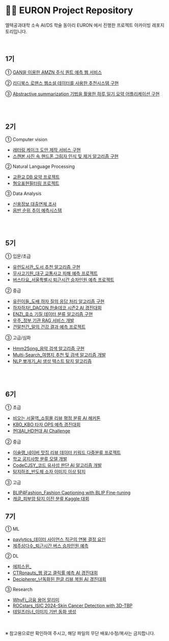 # 🏃‍♀️ EURON Project Repository 

엘텍공과대학 소속 AI/DS 학술 동아리 EURON 에서 진행한 프로젝트 아카이빙 레포지토리입니다.   

<br/> 

## 1기 

① [GAN을 이용한 AMZN 주식 퀀트 예측 웹 서비스](https://github.com/Ewha-Euron/1st_QUEENT)

② [리디북스 로맨스 웹소설 데이터를 사용한 추천시스템 구현](https://github.com/Ewha-Euron/1th_D.A.SISTERS)

③ [Abstractive summarization 기법을 활용한 하루 일기 요약 어플리케이션 구현](https://github.com/Ewha-Euron/1th_Adobby_SpringBoot)



<br/><br/> 


## 2기 

① Computer vision 

* [레터링 케이크 도안 제작 서비스 구현](https://github.com/Ewha-Euron/EURON-PROJECT-/blob/b1249cdd025ee587ade49ab6e566dd7c69461da7/2%EA%B8%B0/%5BCV%5D%20%EB%A0%88%ED%84%B0%EB%A7%81%20%EC%BC%80%EC%9D%B4%ED%81%AC%20%EB%8F%84%EC%95%88%20%EC%A0%9C%EC%9E%91%20%EC%84%9C%EB%B9%84%EC%8A%A4.pdf)
* [스캔본 사진 속 핸드폰 그림자 인식 및 제거 알고리즘 구현](https://github.com/Ewha-Euron/EURON-PROJECT-/blob/b1249cdd025ee587ade49ab6e566dd7c69461da7/2%EA%B8%B0/%5BCV%5D%20%EC%8A%A4%EC%BA%94%EB%B3%B8%20%EC%82%AC%EC%A7%84%20%EC%86%8D%20%ED%95%B8%EB%93%9C%ED%8F%B0%20%EA%B7%B8%EB%A6%BC%EC%9E%90%20%EC%9D%B8%EC%8B%9D%20%EB%B0%8F%20%EC%A0%9C%EA%B1%B0%20%EC%95%8C%EA%B3%A0%EB%A6%AC%EC%A6%98.pdf)

② Natural Language Processing
* [교환교 DB 요약 프로젝트](https://github.com/Ewha-Euron/EURON-PROJECT-/blob/b1249cdd025ee587ade49ab6e566dd7c69461da7/2%EA%B8%B0/%5BNLP%5D%20%EA%B5%90%ED%99%98%EA%B5%90%20DB%20%EA%B8%B0%EB%B0%98%20%ED%85%8D%EC%8A%A4%ED%8A%B8%20%EC%9A%94%EC%95%BD.pdf)
* [혐오표현필터링 프로젝트](https://github.com/Ewha-Euron/EURON-PROJECT-/blob/b1249cdd025ee587ade49ab6e566dd7c69461da7/2%EA%B8%B0/%5BNLP%5D%20%ED%98%90%EC%98%A4%ED%91%9C%ED%98%84%20%ED%95%84%ED%84%B0%EB%A7%81%20%ED%94%84%EB%A1%9C%EC%A0%9D%ED%8A%B8.pdf)

③ Data Analysis 
* [신용정보 대출연체 조사](https://github.com/Ewha-Euron/EURON-PROJECT-/blob/b1249cdd025ee587ade49ab6e566dd7c69461da7/2%EA%B8%B0/%5BDA%5D%20%EA%B0%9C%EC%9D%B8%EC%8B%A0%EC%9A%A9%EC%A0%95%EB%B3%B4%EB%A1%9C%20%EB%8C%80%EC%B6%9C_%EC%97%B0%EC%B2%B4%20%EC%A1%B0%EC%82%AC.pdf)
* [음반 순위 추이 예측시스템](https://github.com/Ewha-Euron/EURON-PROJECT-/blob/d636984a259e1865fa64edfbecb6ceb973e089bc/2%EA%B8%B0/%5BDA%5D%20%EC%9D%8C%EB%B0%98%20%EC%88%9C%EC%9C%84%20%EC%B6%94%EC%9D%B4%20%EC%98%88%EC%B8%A1%EC%8B%9C%EC%8A%A4%ED%85%9C.pdf)


<br/><br/> 

## 5기
① 입문/초급
* [유런도서관_도서 추천 알고리즘 구현](https://github.com/Ewha-Euron/EURON-PROJECT-/blob/master/5%EA%B8%B0/%5B%EC%9E%85%EB%AC%B8%EC%B4%88%EA%B8%89%5D%20%EC%9C%A0%EB%9F%B0%EB%8F%84%EC%84%9C%EA%B4%80.pdf)
* [무사고기원_대구 교통사고 피해 예측 프로젝트](https://github.com/Ewha-Euron/EURON-PROJECT-/blob/master/5%EA%B8%B0/%5B%EC%9E%85%EB%AC%B8%EC%B4%88%EA%B8%89%5D%20%EB%AC%B4%EC%82%AC%EA%B3%A0%EA%B8%B0%EC%9B%90.pdf)
* [버스타요_서울특별시 퇴근시간 승차인원 예측 프로젝트](https://github.com/Ewha-Euron/EURON-PROJECT-/blob/master/5%EA%B8%B0/%5B%EC%9E%85%EB%AC%B8%EC%B4%88%EA%B8%89%5D%20%EB%B2%84%EC%8A%A4%ED%83%80%EC%9A%94.pdf)

② 중급
* [유린이들_도배 하자 질의 응답 처리 알고리즘 구현](https://github.com/Ewha-Euron/EURON-PROJECT-/blob/master/5%EA%B8%B0/%5B%EC%A4%91%EA%B8%89%5D%20%EC%9C%A0%EB%A6%B0%EC%9D%B4%EB%93%A4.pdf)
* [하자하자!_DACON 한솔데코 시즌2 AI 경진대회](https://github.com/Ewha-Euron/EURON-PROJECT-/blob/master/5%EA%B8%B0/%5B%EC%A4%91%EA%B8%89%5D%20%ED%95%98%EC%9E%90%ED%95%98%EC%9E%90!.pdf)
* [ENZI_효소 기질 데이터 분류 알고리즘 구현](https://github.com/Ewha-Euron/EURON-PROJECT-/blob/master/5%EA%B8%B0/%5B%EC%A4%91%EA%B8%89%5D%20ENZI.pdf)
* [우주_정부 기관 RAG 서비스 개발](https://github.com/Ewha-Euron/EURON-PROJECT-/blob/master/5%EA%B8%B0/%5B%EC%A4%91%EA%B8%89%5D%20%EC%9A%B0%EC%A3%BC.pdf)
* [건말천간_말의 건강 결과 예측 프로젝트](https://github.com/Ewha-Euron/EURON-PROJECT-/blob/master/5%EA%B8%B0/%5B%EC%A4%91%EA%B8%89%5D%20%EA%B1%B4%EB%A7%90%EC%B2%9C%EA%B0%84.pdf)

③ 고급/심화
* [Hmm2Song_음악 검색 알고리즘 구현](https://github.com/Ewha-Euron/EURON-PROJECT-/blob/master/5%EA%B8%B0/%5B%EA%B3%A0%EA%B8%89%EC%8B%AC%ED%99%94%5D%20Hmm2Song.pdf)
* [Multi-Search_여행지 추천 및 검색 알고리즘 개발](https://github.com/Ewha-Euron/EURON-PROJECT-/blob/master/5%EA%B8%B0/%5B%EA%B3%A0%EA%B8%89%EC%8B%AC%ED%99%94%5D%20Multi-Search.pdf)
* [NLP 뽀개기_AI 생성 텍스트 탐지 알고리즘](https://github.com/Ewha-Euron/EURON-PROJECT-/blob/master/5%EA%B8%B0/%5B%EA%B3%A0%EA%B8%89%EC%8B%AC%ED%99%94%5D%20NLP%EB%BD%80%EA%B0%9C%EA%B8%B0.pdf)


<br/><br/> 

## 6기
① 초급
* [비오는 서울역_쇼핑몰 리뷰 평점 분류 AI 해커톤](https://github.com/Ewha-Euron/EURON-PROJECT-/blob/master/6%EA%B8%B0/%5B%EC%B4%88%EA%B8%89%5D%20%EB%B9%84%EC%98%A4%EB%8A%94%20%EC%84%9C%EC%9A%B8%EC%97%AD.pdf)
* [KBO_KBO 타자 OPS 예측 경진대회](https://github.com/Ewha-Euron/EURON-PROJECT-/blob/master/6%EA%B8%B0/%5B%EC%B4%88%EA%B8%89%5D%20KBO.pdf)
* [현대AI_HD현대 AI Challenge](https://github.com/Ewha-Euron/EURON-PROJECT-/blob/master/6%EA%B8%B0/%5B%EC%B4%88%EA%B8%89%5D%20%ED%98%84%EB%8C%80AI.pdf)

② 중급
* [이슐랭_네이버 맛집 리뷰 데이터 키워드 다중분류 프로젝트](https://github.com/Ewha-Euron/EURON-PROJECT-/blob/master/6%EA%B8%B0/%5B%EC%A4%91%EA%B8%89%5D%20%EC%9D%B4%EC%8A%90%EB%9E%AD.pdf)
* [학교 공지사항 분류 모델 개발](https://github.com/Ewha-Euron/EURON-PROJECT-/blob/master/6%EA%B8%B0/%5B%EC%A4%91%EA%B8%89%5D%20%ED%95%99%EA%B5%90.pdf)
* [CodeCJSY_코드 유사성 판단 AI 알고리즘 개발](https://github.com/Ewha-Euron/EURON-PROJECT-/blob/master/6%EA%B8%B0/%5B%EC%A4%91%EA%B8%89%5D%20CodeCJSY.pdf)
* [탐지하조_반도체 소자 이미지 이상 탐지](https://github.com/Ewha-Euron/EURON-PROJECT-/blob/master/6%EA%B8%B0/%5B%EC%A4%91%EA%B8%89%5D%20%ED%83%90%EC%A7%80%ED%95%98%EC%A1%B0.pdf)

③ 고급
* [BLIP4Fashion_Fashion Captioning with BLIP Fine-tuning](https://github.com/Ewha-Euron/EURON-PROJECT-/blob/master/6%EA%B8%B0/%5B%EA%B3%A0%EA%B8%89%5D%20BLIP4Fashion.pdf)
* [캐글_피부암 탐지 이진 분류 Kaggle 대회](https://github.com/Ewha-Euron/EURON-PROJECT-/blob/master/6%EA%B8%B0/%5B%EA%B3%A0%EA%B8%89%5D%20%EC%BA%90%EA%B8%80.pdf)

## 7기
① ML
* [paylytics_데이터 사이언스 직군의 연봉 결정 요인](https://github.com/Ewha-Euron/EURON-PROJECT-/blob/master/7%E1%84%80%E1%85%B5/%5BML%5D%20paylytics_%E1%84%83%E1%85%A6%E1%84%8B%E1%85%B5%E1%84%90%E1%85%A5%20%E1%84%89%E1%85%A1%E1%84%8B%E1%85%B5%E1%84%8B%E1%85%A5%E1%86%AB%E1%84%89%E1%85%B3%20%E1%84%8C%E1%85%B5%E1%86%A8%E1%84%80%E1%85%AE%E1%86%AB%E1%84%8B%E1%85%B4%20%E1%84%8B%E1%85%A7%E1%86%AB%E1%84%87%E1%85%A9%E1%86%BC%20%E1%84%80%E1%85%A7%E1%86%AF%E1%84%8C%E1%85%A5%E1%86%BC%20%E1%84%8B%E1%85%AD%E1%84%8B%E1%85%B5%E1%86%AB.pdf)
* [제주삼다수_퇴근시간 버스 승차인원 예측](https://github.com/Ewha-Euron/EURON-PROJECT-/blob/master/7%E1%84%80%E1%85%B5/%5BML%5D%20%E1%84%8C%E1%85%A6%E1%84%8C%E1%85%AE%E1%84%89%E1%85%A1%E1%86%B7%E1%84%83%E1%85%A1%E1%84%89%E1%85%AE_%E1%84%90%E1%85%AC%E1%84%80%E1%85%B3%E1%86%AB%E1%84%89%E1%85%B5%E1%84%80%E1%85%A1%E1%86%AB%20%E1%84%87%E1%85%A5%E1%84%89%E1%85%B3%20%E1%84%89%E1%85%B3%E1%86%BC%E1%84%8E%E1%85%A1%E1%84%8B%E1%85%B5%E1%86%AB%E1%84%8B%E1%85%AF%E1%86%AB%20%E1%84%8B%E1%85%A8%E1%84%8E%E1%85%B3%E1%86%A8.pdf)

② DL
* [에피스윈_]()
* [CTRonauts_웹 광고 클릭률 예측 AI 경진대회](https://github.com/Ewha-Euron/EURON-PROJECT-/blob/master/7%E1%84%80%E1%85%B5/%5BDL%5D%20CTRonauts_%E1%84%8B%E1%85%B0%E1%86%B8%20%E1%84%80%E1%85%AA%E1%86%BC%E1%84%80%E1%85%A9%20%E1%84%8F%E1%85%B3%E1%86%AF%E1%84%85%E1%85%B5%E1%86%A8%E1%84%85%E1%85%B2%E1%86%AF%20%E1%84%8B%E1%85%A8%E1%84%8E%E1%85%B3%E1%86%A8%20AI%20%E1%84%80%E1%85%A7%E1%86%BC%E1%84%8C%E1%85%B5%E1%86%AB%E1%84%83%E1%85%A2%E1%84%92%E1%85%AC.pdf)
* [Decipherer_난독화된 한글 리뷰 복원 AI 경진대회](https://github.com/Ewha-Euron/EURON-PROJECT-/blob/master/7%E1%84%80%E1%85%B5/%5BDL%5D%20Decipherer_%E1%84%82%E1%85%A1%E1%86%AB%E1%84%83%E1%85%A9%E1%86%A8%E1%84%92%E1%85%AA%E1%84%83%E1%85%AC%E1%86%AB%20%E1%84%92%E1%85%A1%E1%86%AB%E1%84%80%E1%85%B3%E1%86%AF%20%E1%84%85%E1%85%B5%E1%84%87%E1%85%B2%20%E1%84%87%E1%85%A9%E1%86%A8%E1%84%8B%E1%85%AF%E1%86%AB%20AI%20%E1%84%80%E1%85%A7%E1%86%BC%E1%84%8C%E1%85%B5%E1%86%AB%E1%84%83%E1%85%A2%E1%84%92%E1%85%AC.pdf)

③ Research
* [WhyFi_금융 용어 알리미](https://github.com/Ewha-Euron/EURON-PROJECT-/blob/master/7%E1%84%80%E1%85%B5/%5BResearch%5D%20WhyFi_%E1%84%80%E1%85%B3%E1%86%B7%E1%84%8B%E1%85%B2%E1%86%BC%20%E1%84%8B%E1%85%AD%E1%86%BC%E1%84%8B%E1%85%A5%20%E1%84%8B%E1%85%A1%E1%86%AF%E1%84%85%E1%85%B5%E1%84%86%E1%85%B5.pdf)
* [ROCstars_ISIC 2024-Skin Cancer Detection with 3D-TBP](https://github.com/Ewha-Euron/EURON-PROJECT-/blob/master/7%E1%84%80%E1%85%B5/%5BResearch%5D%20ROCstars_ISIC%202024-Skin%20Cancer%20Detection%20with%203D-TBP.pdf)
* [테일즈러너_이미지 기반 동화 생성](https://github.com/Ewha-Euron/EURON-PROJECT-/blob/master/7%E1%84%80%E1%85%B5/%5BResearch%5D%20%E1%84%90%E1%85%A6%E1%84%8B%E1%85%B5%E1%86%AF%E1%84%8C%E1%85%B3%E1%84%85%E1%85%A5%E1%84%82%E1%85%A5_%E1%84%8B%E1%85%B5%E1%84%86%E1%85%B5%E1%84%8C%E1%85%B5%20%E1%84%80%E1%85%B5%E1%84%87%E1%85%A1%E1%86%AB%20%E1%84%83%E1%85%A9%E1%86%BC%E1%84%92%E1%85%AA%20%E1%84%89%E1%85%A2%E1%86%BC%E1%84%89%E1%85%A5%E1%86%BC.pdf)

<br/><br/> 
※ 참고용으로만 확인하여 주시고, 해당 파일의 무단 배포/수정/복사는 금지합니다. 

